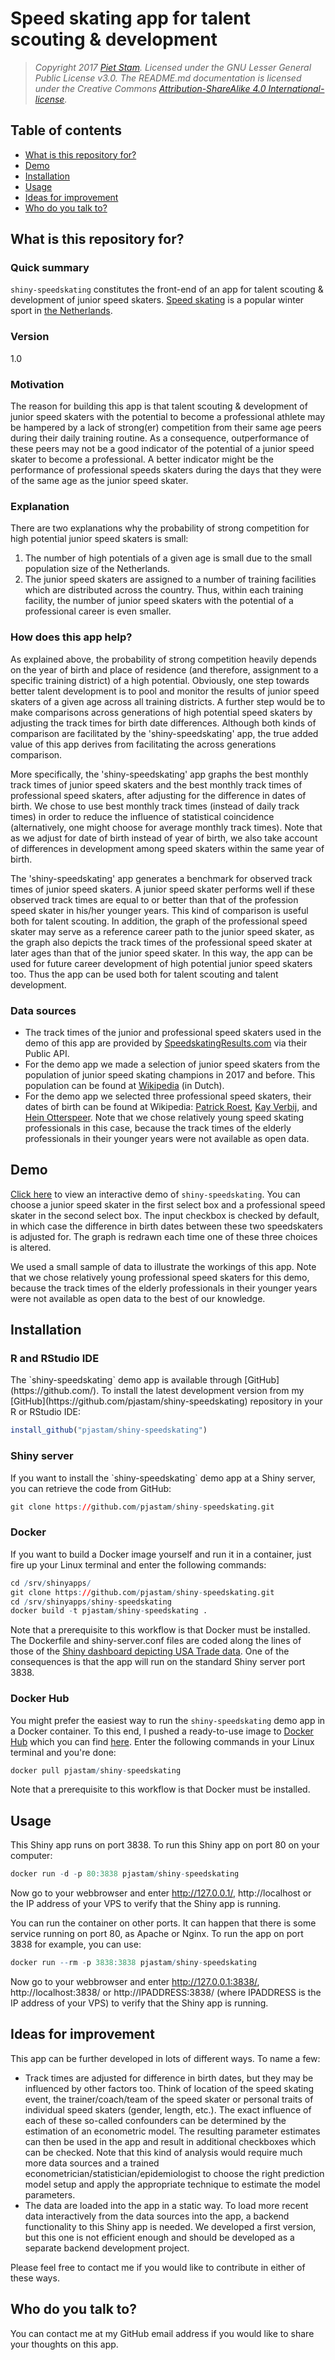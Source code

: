 # Speed skating app for talent scouting & development

> *Copyright 2017 [Piet Stam](http://www.pietstam.nl). Licensed under the GNU
> Lesser General Public License v3.0. The README.md documentation is licensed
> under the Creative Commons [Attribution-ShareAlike 4.0 International-license](http://creativecommons.org/licenses/by-sa/4.0/).*

## Table of contents

  - [What is this repository for?](#goal)
  - [Demo](#demo)
  - [Installation](#install)
  - [Usage](#usage)
  - [Ideas for improvement](#new-ideas)
  - [Who do you talk to?](#contact)

<h2 id="goal">What is this repository for?</h2>

### Quick summary
`shiny-speedskating` constitutes the front-end of an app for talent scouting & development of junior speed skaters. [Speed skating](https://en.wikipedia.org/wiki/Speed_skating) is a popular winter sport in [the Netherlands](https://en.wikipedia.org/wiki/Netherlands).

### Version
1.0

### Motivation
The reason for building this app is that talent scouting & development of junior speed skaters with the potential to become a professional athlete may be hampered by a lack of strong(er) competition from their same age peers during their daily training routine. As a consequence, outperformance of these peers may not be a good indicator of the potential of a junior speed skater to become a professional. A better indicator might be the performance of professional speeds skaters during the days that they were of the same age as the junior speed skater.

### Explanation
There are two explanations why the probability of strong competition for high potential junior speed skaters is small:
1. The number of high potentials of a given age is small due to the small population size of the Netherlands.
2. The junior speed skaters are assigned to a number of training facilities which are distributed across the country. Thus, within each training facility, the number of junior speed skaters with the potential of a professional career is even smaller.

### How does this app help?
As explained above, the probability of strong competition heavily depends on the year of birth and place of residence (and therefore, assignment to a specific training district) of a high potential. Obviously, one step towards better talent development is to pool and monitor the results of junior speed skaters of a given age across all training districts. A further step would be to make comparisons across generations of high potential speed skaters by adjusting the track times for birth date differences. Although both kinds of comparison are facilitated by the 'shiny-speedskating' app, the true added value of this app derives from facilitating the across generations comparison.

More specifically, the 'shiny-speedskating' app graphs the best monthly track times of junior speed skaters and the best monthly track times of professional speed skaters, after adjusting for the difference in dates of birth. We chose to use best monthly track times (instead of daily track times) in order to reduce the influence of statistical coincidence (alternatively, one might choose for average monthly track times). Note that as we adjust for date of birth instead of year of birth, we also take account of differences in development among speed skaters within the same year of birth.

The 'shiny-speedskating' app generates a benchmark for observed track times of junior speed skaters. A junior speed skater performs well if these observed track times are equal to or better than that of the profession speed skater in his/her younger years. This kind of comparison is useful both for talent scouting. In addition, the graph of the professional speed skater may serve as a reference career path to the junior speed skater, as the graph also depicts the track times of the professional speed skater at later ages than that of the junior speed skater. In this way, the app can be used for future career development of high potential junior speed skaters too. Thus the app can be used both for talent scouting and talent development.

### Data sources

  - The track times of the junior and professional speed skaters used in the demo of this app are provided by [SpeedskatingResults.com](http://speedskatingresults.com/) via their Public API.
  - For the demo app we made a selection of junior speed skaters from the population of junior speed skating champions in 2017 and before. This population can be found at [Wikipedia](https://nl.wikipedia.org/wiki/Nederlandse_kampioenschappen_schaatsen_junioren) (in Dutch).
  - For the demo app we selected three professional speed skaters, their dates of birth can be found at Wikipedia: [Patrick Roest](https://nl.wikipedia.org/wiki/Patrick_Roest), [Kay Verbij](https://nl.wikipedia.org/wiki/Kai_Verbij), and [Hein Otterspeer](https://nl.wikipedia.org/wiki/Hein_Otterspeer). Note that we chose relatively young speed skating professionals in this case, because the track times  of the elderly professionals in their younger years were not available as open data.

<h2 id="demo">Demo</h2>

[Click here](https://pjastam.shinyapps.io/speedskating/) to view an interactive demo of `shiny-speedskating`. You can choose a junior speed skater in the first select box and a professional speed skater in the second select box. The input checkbox is checked by default, in which case the difference in birth dates between these two speedskaters is adjusted for. The graph is redrawn each time one of these three choices is altered.

We used a small sample of data to illustrate the workings of this app. Note that we chose relatively young professional speed skaters for this demo, because the track times of the elderly professionals in their younger years were not available as open data to the best of our knowledge.

<h2 id="install">Installation</h2>

<h3>R and RStudio IDE</h3>
The `shiny-speedskating` demo app is available through [GitHub](https://github.com/). To install the latest development version from my [GitHub](https://github.com/pjastam/shiny-speedskating) repository in your R or RStudio IDE:

``` r
install_github("pjastam/shiny-speedskating")
```

<h3>Shiny server</h3>
If you want to install the `shiny-speedskating` demo app at a Shiny server, you can retrieve the code from GitHub:

``` r
git clone https://github.com/pjastam/shiny-speedskating.git
```

<h3>Docker</h3>

If you want to build a Docker image yourself and run it in a container, just fire up your Linux terminal and enter the following commands:

``` r
cd /srv/shinyapps/
git clone https://github.com/pjastam/shiny-speedskating.git
cd /srv/shinyapps/shiny-speedskating
docker build -t pjastam/shiny-speedskating .
```

Note that a prerequisite to this workflow is that Docker must be installed. The Dockerfile and shiny-server.conf files are coded along the lines of those of the [Shiny dashboard depicting USA Trade data](https://github.com/mtoto/markets_shiny). One of the consequences is that the app will run on the standard Shiny server port 3838. 

<h3>Docker Hub</h3>

You might prefer the easiest way to run the `shiny-speedskating` demo app in a Docker container. To this end, I pushed a ready-to-use image to [Docker Hub](https://hub.docker.com/) which you can find [here](https://hub.docker.com/r/pjastam/shiny-speedskating/). Enter the following commands in your Linux terminal and you're done:

``` r
docker pull pjastam/shiny-speedskating
```

Note that a prerequisite to this workflow is that Docker must be installed.

<h2 id="usage">Usage</h2>

This Shiny app runs on port 3838. To run this Shiny app on port 80 on your computer:

``` r
docker run -d -p 80:3838 pjastam/shiny-speedskating
```

Now go to your webbrowser and enter http://127.0.0.1/, http://localhost or the IP address of your VPS to verify that the Shiny app is running.

You can run the container on other ports. It can happen that there is some service running on port 80, as Apache or Nginx. To run the app on port 3838 for example, you can use:

``` r
docker run --rm -p 3838:3838 pjastam/shiny-speedskating
```

Now go to your webbrowser and enter http://127.0.0.1:3838/, http://localhost:3838/ or http://IPADDRESS:3838/ (where IPADDRESS is the IP address of your VPS) to verify that the Shiny app is running.

<h2 id="new-ideas">Ideas for improvement</h2>

This app can be further developed in lots of different ways. To name a few:

  - Track times are adjusted for difference in birth dates, but they may be influenced by other factors too. Think of location of the speed skating event, the trainer/coach/team of the speed skater or personal traits of individual speed skaters (gender, length, etc.). The exact influence of each of these so-called confounders can be determined by the estimation of an econometric model. The resulting parameter estimates can then be used in the app and result in additional checkboxes which can be checked. Note that this kind of analysis would require much more data sources and a trained econometrician/statistician/epidemiologist to choose the right prediction model setup and apply the appropriate technique to estimate the model parameters.
  - The data are loaded into the app in a static way. To load more recent data interactively from the data sources into the app, a backend functionality to this Shiny app is needed. We developed a first version, but this one is not efficient enough and should be developed as a separate backend development project.
  
Please feel free to contact me if you would like to contribute in either of these ways.

<h2 id="contact">Who do you talk to?</h2>

You can contact me at my GitHub email address if you would like to share your thoughts on this app.